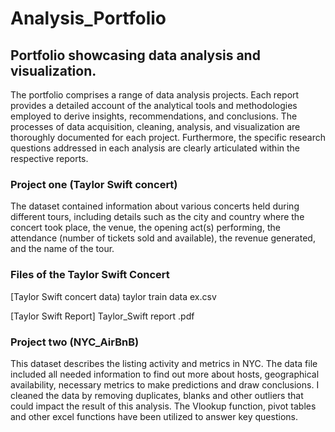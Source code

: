 # Analysis_Portfolio
## Portfolio showcasing data analysis and visualization. 
The portfolio comprises a range of data analysis projects. Each report provides a detailed account of the analytical tools and methodologies employed to derive insights, recommendations, and conclusions. The processes of data acquisition, cleaning, analysis, and visualization are thoroughly documented for each project. Furthermore, the specific research questions addressed in each analysis are clearly articulated within the respective reports.
### Project one (Taylor Swift concert)
The dataset contained information about various concerts held during different tours, including details such as the city and country where the concert took place, the venue, the opening act(s) performing, the attendance (number of tickets sold and available), the revenue generated, and the name of the tour.
### Files of the Taylor Swift Concert
[Taylor Swift concert data)
taylor train data ex.csv

[Taylor Swift Report]
Taylor_Swift report .pdf

### Project two (NYC_AirBnB)
This dataset describes the listing activity and metrics in NYC. The data file included all needed information to find out more about hosts, geographical availability, necessary metrics to make predictions and draw conclusions. I cleaned the data by removing duplicates, blanks and other outliers that could impact the result of this analysis. The Vlookup function, pivot tables and other excel functions have been utilized to answer key questions.





